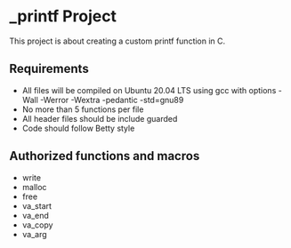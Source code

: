 # _printf Project
This project is about creating a custom printf function in C.
## Requirements
- All files will be compiled on Ubuntu 20.04 LTS using gcc with options -Wall -Werror -Wextra -pedantic -std=gnu89
- No more than 5 functions per file
- All header files should be include guarded
- Code should follow Betty style
## Authorized functions and macros
- write
- malloc
- free
- va_start
- va_end
- va_copy
- va_arg
